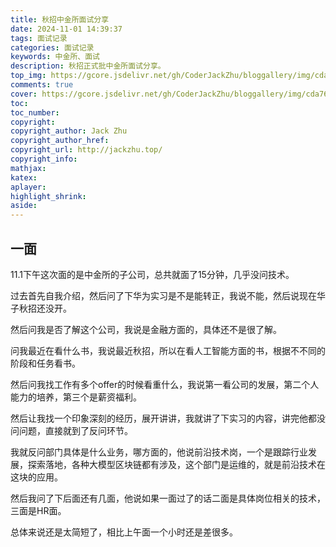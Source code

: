 ```yaml
---
title: 秋招中金所面试分享
date: 2024-11-01 14:39:37
tags: 面试记录
categories: 面试记录
keywords: 中金所、面试
description: 秋招正式批中金所面试分享。
top_img: https://gcore.jsdelivr.net/gh/CoderJackZhu/bloggallery/img/cda763e55b037970dd17031cffcd4e97.png
comments: true
cover: https://gcore.jsdelivr.net/gh/CoderJackZhu/bloggallery/img/cda763e55b037970dd17031cffcd4e97.png
toc:
toc_number:
copyright:
copyright_author: Jack Zhu
copyright_author_href: 
copyright_url: http://jackzhu.top/
copyright_info: 
mathjax: 
katex: 
aplayer: 
highlight_shrink: 
aside: 
---
```


## 一面

11.1下午这次面的是中金所的子公司，总共就面了15分钟，几乎没问技术。

过去首先自我介绍，然后问了下华为实习是不是能转正，我说不能，然后说现在华子秋招还没开。

然后问我是否了解这个公司，我说是金融方面的，具体还不是很了解。

问我最近在看什么书，我说最近秋招，所以在看人工智能方面的书，根据不不同的阶段和任务看书。

然后问我找工作有多个offer的时候看重什么，我说第一看公司的发展，第二个人能力的培养，第三个是薪资福利。

然后让我找一个印象深刻的经历，展开讲讲，我就讲了下实习的内容，讲完他都没问问题，直接就到了反问环节。

我就反问部门具体是什么业务，哪方面的，他说前沿技术岗，一个是跟踪行业发展，探索落地，各种大模型区块链都有涉及，这个部门是运维的，就是前沿技术在这块的应用。

然后我问了下后面还有几面，他说如果一面过了的话二面是具体岗位相关的技术，三面是HR面。

总体来说还是太简短了，相比上午面一个小时还是差很多。